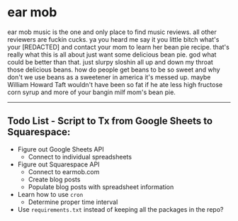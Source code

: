 # ear mob
ear mob music is the one and only place to find music reviews. all other reviewers are fuckin cucks. ya you heard me say it you little bitch what's your [REDACTED] and contact your mom to learn her bean pie recipe. that's really what this is all about just want some delicious bean pie. god what could be better than that. just slurpy sloshin all up and down my throat those delicious beans. how do people get beans to be so sweet and why don't we use beans as a sweetener in america it's messed up. maybe William Howard Taft wouldn't have been so fat if he ate less high fructose corn syrup and more of your bangin milf mom's bean pie. 

---

## Todo List - Script to Tx from Google Sheets to Squarespace:
* Figure out Google Sheets API
  * Connect to individual spreadsheets
* Figure out Squarespace API
  * Connect to earmob.com
  * Create blog posts
  * Populate blog posts with spreadsheet information
* Learn how to use `cron`
  * Determine proper time interval
* Use `requirements.txt` instead of keeping all the packages in the repo?
